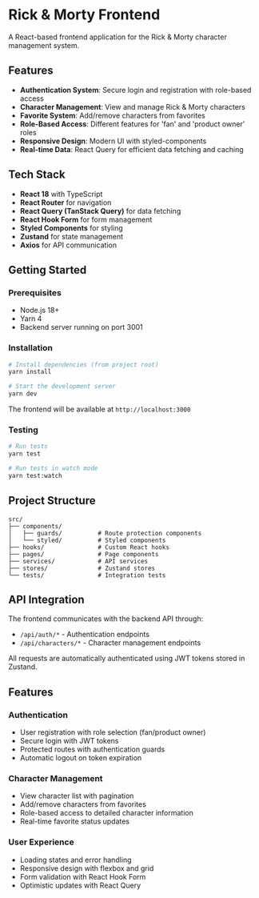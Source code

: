 # Rick & Morty Frontend

A React-based frontend application for the Rick & Morty character management system.

## Features

- **Authentication System**: Secure login and registration with role-based access
- **Character Management**: View and manage Rick & Morty characters
- **Favorite System**: Add/remove characters from favorites
- **Role-Based Access**: Different features for 'fan' and 'product owner' roles
- **Responsive Design**: Modern UI with styled-components
- **Real-time Data**: React Query for efficient data fetching and caching

## Tech Stack

- **React 18** with TypeScript
- **React Router** for navigation
- **React Query (TanStack Query)** for data fetching
- **React Hook Form** for form management
- **Styled Components** for styling
- **Zustand** for state management
- **Axios** for API communication

## Getting Started

### Prerequisites

- Node.js 18+
- Yarn 4
- Backend server running on port 3001

### Installation

```bash
# Install dependencies (from project root)
yarn install

# Start the development server
yarn dev
```

The frontend will be available at `http://localhost:3000`

### Testing

```bash
# Run tests
yarn test

# Run tests in watch mode
yarn test:watch
```

## Project Structure

```
src/
├── components/
│   ├── guards/          # Route protection components
│   └── styled/          # Styled components
├── hooks/               # Custom React hooks
├── pages/               # Page components
├── services/            # API services
├── stores/              # Zustand stores
└── tests/               # Integration tests
```

## API Integration

The frontend communicates with the backend API through:

- `/api/auth/*` - Authentication endpoints
- `/api/characters/*` - Character management endpoints

All requests are automatically authenticated using JWT tokens stored in Zustand.

## Features

### Authentication

- User registration with role selection (fan/product owner)
- Secure login with JWT tokens
- Protected routes with authentication guards
- Automatic logout on token expiration

### Character Management

- View character list with pagination
- Add/remove characters from favorites
- Role-based access to detailed character information
- Real-time favorite status updates

### User Experience

- Loading states and error handling
- Responsive design with flexbox and grid
- Form validation with React Hook Form
- Optimistic updates with React Query
